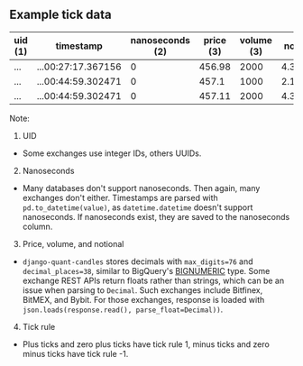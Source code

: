 Example tick data
-----------------

| uid (1) | timestamp          | nanoseconds (2) | price (3) | volume (3) | notional (3) | tickRule (4) |
|---------|--------------------|-----------------|-----------|------------|--------------|--------------|
| ...     | ...00:27:17.367156 | 0               | 456.98    | 2000       | 4.3765591... | -1           |
| ...     | ...00:44:59.302471 | 0               | 457.1     | 1000       | 2.1877050... | 1            |
| ...     | ...00:44:59.302471 | 0               | 457.11    | 2000       | 4.3753144... | 1            |

Note:

1. UID
* Some exchanges use integer IDs, others UUIDs.

2. Nanoseconds
* Many databases don't support nanoseconds. Then again, many exchanges don't either. Timestamps are parsed with `pd.to_datetime(value)`, as `datetime.datetime` doesn't support nanoseconds. If nanoseconds exist, they are saved to the nanoseconds column.

3. Price, volume, and notional
* `django-quant-candles` stores decimals with `max_digits=76` and `decimal_places=38`, similar to BigQuery's [BIGNUMERIC](https://cloud.google.com/bigquery/docs/reference/standard-sql/data-types#decimal_types) type. Some exchange REST APIs return floats rather than strings, which can be an issue when parsing to `Decimal`. Such exchanges include Bitfinex, BitMEX, and Bybit. For those exchanges, response is loaded with `json.loads(response.read(), parse_float=Decimal))`.

4. Tick rule
* Plus ticks and zero plus ticks have tick rule 1, minus ticks and zero minus ticks have tick rule -1.
